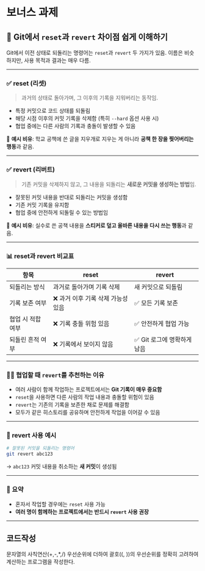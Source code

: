 # 보너스 과제

## 🔄 Git에서 `reset`과 `revert` 차이점 쉽게 이해하기

Git에서 이전 상태로 되돌리는 명령어는 `reset`과 `revert` 두 가지가 있음. 이름은 비슷하지만, 사용 목적과 결과는 매우 다름.

---

### ✅ reset (리셋)

> 과거의 상태로 돌아가며, 그 이후의 기록을 지워버리는 동작임.

- 특정 커밋으로 코드 상태를 되돌림
- 해당 시점 이후의 커밋 기록을 삭제함 (특히 `--hard` 옵션 사용 시)
- 협업 중에는 다른 사람의 기록과 충돌이 발생할 수 있음

🧠 **예시 비유**: 학교 공책에 쓴 글을 지우개로 지우는 게 아니라 **공책 한 장을 찢어버리는 행동**과 같음.

---

### ✅ revert (리버트)

> 기존 커밋을 삭제하지 않고, 그 내용을 되돌리는 **새로운 커밋을 생성하는 방법**임.

- 잘못된 커밋 내용을 반대로 되돌리는 커밋을 생성함
- 기존 커밋 기록을 유지함
- 협업 중에 안전하게 되돌릴 수 있는 방법임

🧠 **예시 비유**: 실수로 쓴 공책 내용을 **스티커로 덮고 올바른 내용을 다시 쓰는 행동**과 같음.

---

### 📊 reset과 revert 비교표

| 항목            | reset                          | revert                            |
|-----------------|---------------------------------|------------------------------------|
| 되돌리는 방식     | 과거로 돌아가며 기록 삭제            | 새 커밋으로 되돌림                     |
| 기록 보존 여부     | ❌ 과거 이후 기록 삭제 가능성 있음      | ✅ 모든 기록 보존                     |
| 협업 시 적합 여부   | ❌ 기록 충돌 위험 있음               | ✅ 안전하게 협업 가능                 |
| 되돌린 흔적 여부   | ❌ 기록에서 보이지 않음               | ✅ Git 로그에 명확하게 남음           |

---

### 🙋‍♀️ 협업할 때 `revert`를 추천하는 이유

- 여러 사람이 함께 작업하는 프로젝트에서는 **Git 기록이 매우 중요함**
- `reset`을 사용하면 다른 사람의 작업 내용과 충돌할 위험이 있음
- `revert`는 기존의 기록을 보존한 채로 문제를 해결함
- 모두가 같은 히스토리를 공유하며 안전하게 작업을 이어갈 수 있음

---

### 🧪 revert 사용 예시

```bash
# 잘못된 커밋을 되돌리는 명령어
git revert abc123
```

→ `abc123` 커밋 내용을 취소하는 **새 커밋**이 생성됨

---

### 🎯 요약

- 혼자서 작업할 경우에는 `reset` 사용 가능
- **여러 명이 함께하는 프로젝트에서는 반드시 `revert` 사용 권장**

---

## 코드작성
문자열의 사칙연산(+,-,*,/) 우선순위에 더하여 괄호((, ))의 우선순위를 정확히 고려하여 계산하는 프로그램을 작성한다.